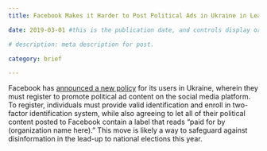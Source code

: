 ```yaml
---
title: Facebook Makes it Harder to Post Political Ads in Ukraine in Lead up Elections

date: 2019-03-01 #this is the publication date, and controls display order.

# description: meta description for post.

category: brief

---
```


Facebook has [announced a new policy][link] for its users in Ukraine, wherein they must register to promote political ad content on the social media platform. To register, individuals must provide valid identification and enroll in two-factor identification system, while also agreeing to let all of their political content posted to Facebook contain a label that reads “paid for by (organization name here).” This move is likely a way to safeguard against disinformation in the lead-up to national elections this year.

[link]: https://www.facebook.com/business/m/one-sheeters/ads-with-political-content-ukraine?__tn__=-UKH-R
